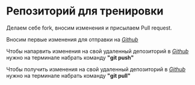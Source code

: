 # Репозиторий для тренировки

Делаем себе fork, вносим изменения и присылаем Pull request.

Вносим первые изменения для отправки на *[Github](https://github.com/ZulkaKhodzhaeva/git_gb_2022https://github.com/ZulkaKhodzhaeva/git_gb_2022)*

Чтобы напарвить изменения на свой удаленный депозиторий в *[Github](https://github.com/ZulkaKhodzhaeva/git_gb_2022https://github.com/ZulkaKhodzhaeva/git_gb_2022)* нужно на терминале набрать команду **"git push"**

Чтобы получить изменения на свой удаленный депозиторий в *[Github](https://github.com/ZulkaKhodzhaeva/git_gb_2022https://github.com/ZulkaKhodzhaeva/git_gb_2022)* нужно на терминале набрать команду **"git pull"**

